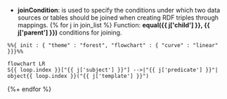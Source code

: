 - **joinCondition**: is used to specify the conditions under which two data sources or tables should be joined when creating RDF triples through mappings.
{% for j in join_list %}
Function: **equal({{ j['child'] }}, {{ j['parent'] }})** conditions for joining.
 
```mermaid
%%{ init : { "theme" : "forest", "flowchart" : { "curve" : "linear" }}}%%

flowchart LR
S{{ loop.index }}["{{ j['subject'] }}"] -->|"{{ j['predicate'] }}"| object{{ loop.index }}("{{ j['template'] }}")

``` 

{%+ endfor %} 